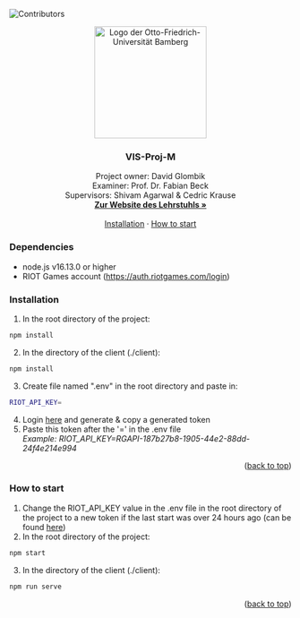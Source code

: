 <div id="top"></div>

![Contributors](https://img.shields.io/badge/Contributors-David-green?style=for-the-badge)

<div align="center">
  <img src="https://upload.wikimedia.org/wikipedia/de/1/1f/Otto-Friedrich-Universität_Bamberg_logo.svg" alt="Logo der Otto-Friedrich-Universität Bamberg" width="200" height="200">
  <h3 align="center">VIS-Proj-M</h3>
  <p align="center">
    Project owner: David Glombik
    <br />
    Examiner: Prof. Dr. Fabian Beck
    <br />
    Supervisors: Shivam Agarwal & Cedric Krause
    <br />
    <a href="https://www.uni-bamberg.de/vis/"><strong>Zur Website des Lehrstuhls »</strong></a>
    <br />
    <br />
    <a href="#installation">Installation</a>
    ·
    <a href="#how-to-start">How to start</a>
  </p>
</div>

### Dependencies

* node.js v16.13.0 or higher
* RIOT Games account (<a href="https://auth.riotgames.com/login">https://auth.riotgames.com/login</a>) 



### Installation

1. In the root directory of the project:
  ```sh
  npm install
  ```
2. In the directory of the client (./client):
  ```sh
  npm install
  ```
3. Create file named ".env" in the root directory and paste in:
  ```sh
  RIOT_API_KEY=
  ```
4. Login <a href="https://developer.riotgames.com/">here</a> and generate & copy a generated token
5. Paste this token after the '=' in the .env file
<br />_Example: RIOT_API_KEY=RGAPI-187b27b8-1905-44e2-88dd-24f4e214e994_
<p align="right">(<a href="#top">back to top</a>)</p>
  
  
  
### How to start

1. Change the RIOT_API_KEY value in the .env file in the root directory of the project to a new token if the last start was over 24 hours ago (can be found <a href="https://developer.riotgames.com/">here</a>)
2. In the root directory of the project:
  ```sh
  npm start
  ```
3. In the directory of the client (./client):
  ```sh
  npm run serve
  ```
<p align="right">(<a href="#top">back to top</a>)</p>
